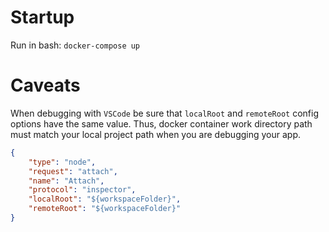# Startup

Run in bash: `docker-compose up`
 
# Caveats

When debugging with `VSCode` be sure that `localRoot` and `remoteRoot` config
options have the same value. Thus, docker container work directory path must match
your local project path when you are debugging your app.

```json
{
    "type": "node",
    "request": "attach",
    "name": "Attach",
    "protocol": "inspector",
    "localRoot": "${workspaceFolder}",
    "remoteRoot": "${workspaceFolder}"
}
```